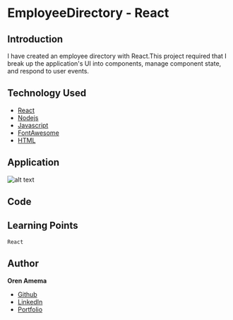 # EmployeeDirectory - React

## Introduction
I have created an employee directory with React.This project required that I break up the application's UI into components, manage component state, and respond to user events.

## Technology Used
* [React](https://reactjs.org/)
* [Nodejs](https://nodejs.org/en/)
* [Javascript](https://www.w3schools.com/js)
* [FontAwesome](https://fontawesome.com/)
* [HTML](https:///)

## Application

![alt text](https://github.com/orenamema/EmployeeDirectory/raw/master/assets/images/.gif)

## Code

## Learning Points

`React`

## Author

**Oren Amema**

* [Github](https://github.com/orenamema)
* [LinkedIn](https://www.linkedin.com/in/oren-amematekpo-b7a12b13)
* [Portfolio](https://orenamema.github.io/UpdatedPortfolio/)
